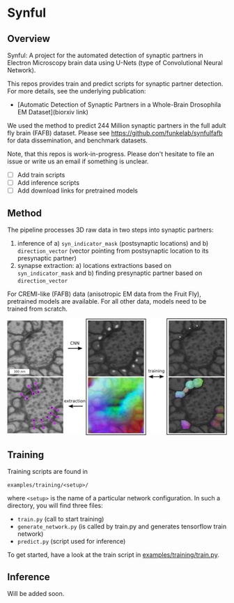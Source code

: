 Synful
======
Overview
--------
Synful: A project for the automated detection of synaptic partners in Electron Microscopy brain data using U-Nets (type of Convolutional Neural Network).

This repos provides train and predict scripts for synaptic partner detection. For more details, see the underlying publication:

- [Automatic Detection of Synaptic Partners in a Whole-Brain Drosophila EM Dataset](biorxiv link)


We used the method to predict 244 Million synaptic partners in the full adult fly brain (FAFB) dataset.
Please see https://github.com/funkelab/synfulfafb for data dissemination, and benchmark datasets.

Note, that this repos is work-in-progress. Please don't hesitate to file an issue or write us an email if something is unclear.

- [ ] Add train scripts
- [ ] Add inference scripts
- [ ] Add download links for pretrained models

Method
------
The pipeline processes 3D raw data in two steps into synaptic partners:
  1) inference of a) `syn_indicator_mask` (postsynaptic locations) and b) `direction_vector` (vector pointing from postsynaptic location to its presynaptic partner)
  2) synapse extraction: a) locations extractions based on `syn_indicator_mask` and b) finding presynaptic partner based on `direction_vector`

For CREMI-like (FAFB) data (anisotropic EM data from the Fruit Fly), pretrained models are available. For all other data, models need to be trained from scratch.

![method_figure](docs/_static/method_overview.png)

Training
--------

Training scripts are found in

```
examples/training/<setup>/
```

where `<setup>` is the name of a particular network configuration.
In such a <setup> directory, you will find three files:
- `train.py` (call to start training)
- `generate_network.py` (is called by train.py and generates tensorflow train network)
- `predict.py` (script used for inference)

To get started, have a look at the train script in [examples/training/train.py](02_train/base).


Inference
--------
Will be added soon.
